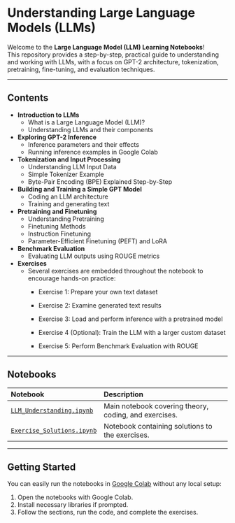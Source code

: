 # Understanding Large Language Models (LLMs)

Welcome to the **Large Language Model (LLM) Learning Notebooks**!  
This repository provides a step-by-step, practical guide to understanding and working with LLMs, with a focus on GPT-2 architecture, tokenization, pretraining, fine-tuning, and evaluation techniques.

---

## Contents

- **Introduction to LLMs**
  - What is a Large Language Model (LLM)?
  - Understanding LLMs and their components
- **Exploring GPT-2 Inference**
  - Inference parameters and their effects
  - Running inference examples in Google Colab
- **Tokenization and Input Processing**
  - Understanding LLM Input Data
  - Simple Tokenizer Example
  - Byte-Pair Encoding (BPE) Explained Step-by-Step
- **Building and Training a Simple GPT Model**
  - Coding an LLM architecture
  - Training and generating text
- **Pretraining and Finetuning**
  - Understanding Pretraining
  - Finetuning Methods
  - Instruction Finetuning
  - Parameter-Efficient Finetuning (PEFT) and LoRA
- **Benchmark Evaluation**
  - Evaluating LLM outputs using ROUGE metrics
- **Exercises**
  - Several exercises are embedded throughout the notebook to encourage hands-on practice:
    - Exercise 1: Prepare your own text dataset

    - Exercise 2: Examine generated text results

    - Exercise 3: Load and perform inference with a pretrained model

    - Exercise 4 (Optional): Train the LLM with a larger custom dataset

    - Exercise 5: Perform Benchmark Evaluation with ROUGE

---

## Notebooks

| Notebook | Description |
| :------- | :---------- |
| [`LLM_Understanding.ipynb`](https://colab.research.google.com/drive/1K3I7-NF2YFKOB_YUTlKuj1Mw5RRlNf6i?usp=sharing) | Main notebook covering theory, coding, and exercises. |
| [`Exercise_Solutions.ipynb`](https://colab.research.google.com/drive/1REs7Y1pwuk4b7EbMJRBFZl1HbF_8MMMt?usp=sharing) | Notebook containing solutions to the exercises. |

---

## Getting Started

You can easily run the notebooks in [Google Colab](https://colab.research.google.com/) without any local setup:

1. Open the notebooks with Google Colab.
2. Install necessary libraries if prompted.
3. Follow the sections, run the code, and complete the exercises.

